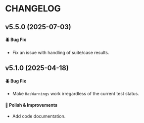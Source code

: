 # CHANGELOG

## v5.5.0 (2025-07-03)

#### :beetle: Bug Fix
* Fix an issue with handling of suite/case results.

## v5.1.0 (2025-04-18)

#### :beetle: Bug Fix
* Make `HasWarnings` work irregardless of the current test status.

#### :nail_care: Polish & Improvements
* Add code documentation.
